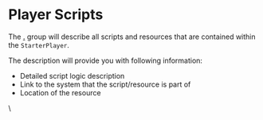 # Player Scripts

The [.](./ "mention") group will describe all scripts and resources that are contained within the `StarterPlayer`.

The description will provide you with following information:

* Detailed script logic description
* Link to the system that the script/resource is part of
* Location of the resource



\


